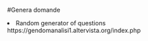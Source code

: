 #Genera domande
<li>Random generator of questions</li>
https://gendomanalisi1.altervista.org/index.php
